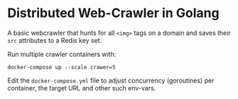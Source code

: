 # Distributed Web-Crawler in Golang

A basic webcrawler that hunts for all `<img>` tags on a domain and saves their `src` attributes to a Redis key set.

Run multiple crawler containers with:
```
docker-compose up --scale crawer=5
```

Edit the `docker-compose.yml` file to adjust concurrency (goroutines) per container, the target URL and other such env-vars.